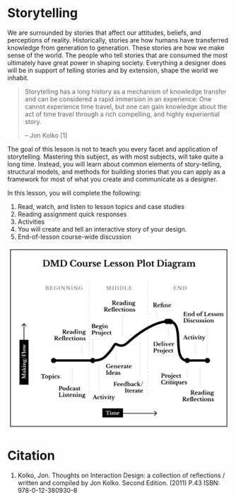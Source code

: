 # Storytelling 

We are surrounded by stories that affect our attitudes, beliefs, and perceptions of reality. Historically, stories are how humans have transferred knowledge from generation to generation. These stories are how we make sense of the world. The people who tell stories that are consumed the most ultimately have great power in shaping society. Everything a designer does will be in support of telling stories and by extension, shape the world we inhabit.

> Storytelling has a long history as a mechanism of knowledge transfer and can be considered a rapid immersion in an experience: One cannot experience time travel, but one can gain knowledge about the act of time travel through a rich compelling, and highly experiential story.
>   
>   – Jon Kolko [1]

The goal of this lesson is not to teach you every facet and application of storytelling. Mastering this subject, as with most subjects, will take quite a long time. Instead, you will learn about common elements of story-telling, structural models, and methods for building stories that you can apply as a framework for most of what you create and communicate as a designer.

In this lesson, you will complete the following: 

1. Read, watch, and listen to lesson topics and case studies
2. Reading assignment quick responses
3. Activities
4. You will create and tell an interactive story of your design.
5. End-of-lesson course-wide discussion

![](../../assets/narrative-lesson-diagram.png)

# Citation

1. Kolko, Jon. Thoughts on Interaction Design: a collection of reflections / written and compiled by Jon Kolko. Second Edition. (2011) P.43 ISBN: 978-0-12-380930-8